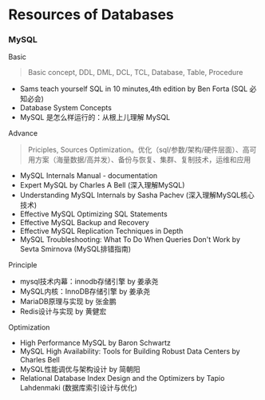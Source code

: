 # Resources of Databases



### MySQL

Basic

> Basic concept, DDL, DML, DCL, TCL, Database, Table, Procedure

- Sams teach yourself SQL in 10 minutes,4th edition by Ben Forta (SQL 必知必会)
- Database System Concepts
- MySQL 是怎么样运行的：从根上儿理解 MySQL

Advance

> Priciples, Sources
> Optimization。优化（sql/参数/架构/硬件层面）、高可用方案（海量数据/高并发）、备份与恢复、集群、复制技术，运维和应用

- MySQL Internals Manual - documentation
- Expert MySQL  by Charles A Bell (深入理解MySQL)
- Understanding MySQL Internals by Sasha Pachev (深入理解MySQL核心技术)
- Effective MySQL Optimizing SQL Statements
- Effective MySQL Backup and Recovery
- Effective MySQL Replication Techniques in Depth
- MySQL Troubleshooting: What To Do When Queries Don't Work by Sevta Smirnova (MySQL排错指南)

Principle

- mysql技术内幕：innodb存储引擎 by  姜承尧 
- MySQL内核：InnoDB存储引擎 by  姜承尧
- MariaDB原理与实现 by 张金鹏
- Redis设计与实现 by 黄健宏 

Optimization

- High Performance MySQL by Baron Schwartz
- MySQL High Availability: Tools for Building Robust Data Centers by Charles Bell 
- MySQL性能调优与架构设计 by 简朝阳 
- Relational Database Index Design and the Optimizers by Tapio Lahdenmaki (数据库索引设计与优化)